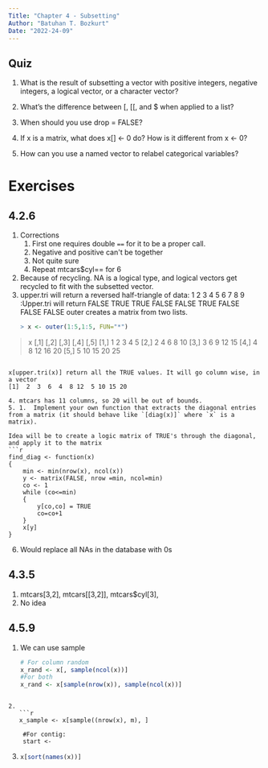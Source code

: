 ```yaml
---
Title: "Chapter 4 - Subsetting"
Author: "Batuhan T. Bozkurt"
Date: "2022-24-09"
---
```


## Quiz
1. What is the result of subsetting a vector with positive integers, negative integers, a logical vector, or a character vector?

2. What’s the difference between \[, \[\[, and $ when applied to a list?

3. When should you use drop = FALSE?

4. If x is a matrix, what does x\[] <- 0 do? How is it different from x <- 0?

5. How can you use a named vector to relabel categorical variables?

# Exercises
## 4.2.6 
1. Corrections
	1. First one requires double ``==`` for it to be a proper call.
	2. Negative and positive can't be together
	3. Not quite sure
	4. Repeat mtcars$cyl== for 6
2. Because of recycling. NA is a logical type, and logical vectors get recycled to fit with the subsetted vector.
3. upper.tri will return a reversed half-triangle of data:
	1 2 3
	4 5 6
	7 8 9
	:Upper.tri will return
	FALSE TRUE TRUE
	FALSE FALSE TRUE
	FALSE FALSE FALSE
	outer creates a matrix from two lists. 
	```r
	> x <- outer(1:5,1:5, FUN="*")
> x
     [,1] [,2] [,3] [,4] [,5]
[1,]    1    2    3    4    5
[2,]    2    4    6    8   10
[3,]    3    6    9   12   15
[4,]    4    8   12   16   20
[5,]    5   10   15   20   25
```

x[upper.tri(x)] return all the TRUE values. It will go column wise, in a vector
[1]  2  3  6  4  8 12  5 10 15 20

4. mtcars has 11 columns, so 20 will be out of bounds. 
5. 1.  Implement your own function that extracts the diagonal entries from a matrix (it should behave like `[diag(x)]` where `x` is a matrix).

Idea will be to create a logic matrix of TRUE's through the diagonal, and apply it to the matrix
```r
find_diag <- function(x)
{
	min <- min(nrow(x), ncol(x))
	y <- matrix(FALSE, nrow =min, ncol=min)
	co <- 1
	while (co<=min)
	{
		y[co,co] = TRUE
		co=co+1
	}
	x[y]
}
```

6. Would replace all NAs in the database with 0s


## 4.3.5
1. mtcars\[3,2], mtcars\[\[3,2]], mtcars$cyl\[3], 
2. No idea


## 4.5.9
1. We can use sample
   ```r
   # For column random
   x_rand <- x[, sample(ncol(x))] 
   #For both
   x_rand <- x[sample(nrow(x)), sample(ncol(x))] 
```

2. 
   ```r
   x_sample <- x[sample((nrow(x), m), ]

	#For contig:
	start <-
```

3. 
   ```r
   x[sort(names(x))]
```